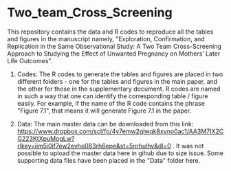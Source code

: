 # Two_team_Cross_Screening
This repository contains the data and R codes to reproduce all the tables and figures in the manuscript namely, "Exploration, Confirmation, and Replication in the Same Observational Study: A Two Team Cross-Screening Approach to Studying the Effect of Unwanted Pregnancy on Mothers’ Later Life Outcomes". 

1) Codes: The R codes to generate the tables and figures are placed in two different folders - one for the tables and figures in the main paper, and the other for those in the supplementary document. R codes are named in such a way that one can identify the corresponding table / figure easily. For example, if the name of the R code contains the phrase "Figure 7.1", that means it will generate Figure 7.1 in the paper.
  
2) Data: The main master data can be downloaded from this link: https://www.dropbox.com/scl/fo/4y7emw2qlwqk8xyno0ac1/AA3M7IX2CG223KtXpuMogLw?rlkey=iim5i0if7ew2evho083rh6epe&st=5nrhulhv&dl=0 . It was not possible to upload the master data here in gihub due to size issue. Some supporting data files have been placed in the "Data" folder here.   
